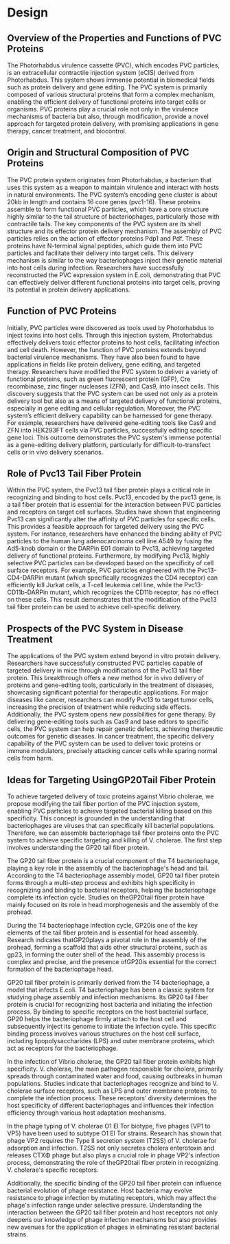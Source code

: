# Design
## Overview of the Properties and Functions of PVC Proteins
The Photorhabdus virulence cassette (PVC), which encodes PVC particles, is an extracellular contractile injection system (eCIS) derived from Photorhabdus. This system shows immense potential in biomedical fields such as protein delivery and gene editing. The PVC system is primarily composed of various structural proteins that form a complex mechanism, enabling the efficient delivery of functional proteins into target cells or organisms. PVC proteins play a crucial role not only in the virulence mechanisms of bacteria but also, through modification, provide a novel approach for targeted protein delivery, with promising applications in gene therapy, cancer treatment, and biocontrol.
 
## Origin and Structural Composition of PVC Proteins
The PVC protein system originates from Photorhabdus, a bacterium that uses this system as a weapon to maintain virulence and interact with hosts in natural environments. The PVC system’s encoding gene cluster is about 20kb in length and contains 16 core genes (pvc1-16). These proteins assemble to form functional PVC particles, which have a core structure highly similar to the tail structure of bacteriophages, particularly those with contractile tails. The key components of the PVC system are its shell structure and its effector protein delivery mechanism. The assembly of PVC particles relies on the action of effector proteins Pdp1 and Pdf. These proteins have N-terminal signal peptides, which guide them into PVC particles and facilitate their delivery into target cells. This delivery mechanism is similar to the way bacteriophages inject their genetic material into host cells during infection. Researchers have successfully reconstructed the PVC expression system in E.coli, demonstrating that PVC can effectively deliver different functional proteins into target cells, proving its potential in protein delivery applications.
 
## Function of PVC Proteins
Initially, PVC particles were discovered as tools used by Photorhabdus to inject toxins into host cells. Through this injection system, Photorhabdus effectively delivers toxic effector proteins to host cells, facilitating infection and cell death. However, the function of PVC proteins extends beyond bacterial virulence mechanisms. They have also been found to have applications in fields like protein delivery, gene editing, and targeted therapy. Researchers have modified the PVC system to deliver a variety of functional proteins, such as green fluorescent protein (GFP), Cre recombinase, zinc finger nucleases (ZFN), and Cas9, into insect cells. This discovery suggests that the PVC system can be used not only as a protein delivery tool but also as a means of targeted delivery of functional proteins, especially in gene editing and cellular regulation. Moreover, the PVC system’s efficient delivery capability can be harnessed for gene therapy. For example, researchers have delivered gene-editing tools like Cas9 and ZFN into HEK293FT cells via PVC particles, successfully editing specific gene loci. This outcome demonstrates the PVC system's immense potential as a gene-editing delivery platform, particularly for difficult-to-transfect cells or in vivo delivery scenarios.
 
## Role of Pvc13 Tail Fiber Protein
Within the PVC system, the Pvc13 tail fiber protein plays a critical role in recognizing and binding to host cells. Pvc13, encoded by the pvc13 gene, is a tail fiber protein that is essential for the interaction between PVC particles and receptors on target cell surfaces. Studies have shown that engineering Pvc13 can significantly alter the affinity of PVC particles for specific cells. This provides a feasible approach for targeted delivery using the PVC system. For instance, researchers have enhanced the binding ability of PVC particles to the human lung adenocarcinoma cell line A549 by fusing the Ad5-knob domain or the DARPin E01 domain to Pvc13, achieving targeted delivery of functional proteins. Furthermore, by modifying Pvc13, highly selective PVC particles can be developed based on the specificity of cell surface receptors. For example, PVC particles engineered with the Pvc13-CD4-DARPin mutant (which specifically recognizes the CD4 receptor) can efficiently kill Jurkat cells, a T-cell leukemia cell line, while the Pvc13-CD11b-DARPin mutant, which recognizes the CD11b receptor, has no effect on these cells. This result demonstrates that the modification of the Pvc13 tail fiber protein can be used to achieve cell-specific delivery.
 
## Prospects of the PVC System in Disease Treatment
The applications of the PVC system extend beyond in vitro protein delivery. Researchers have successfully constructed PVC particles capable of targeted delivery in mice through modifications of the Pvc13 tail fiber protein. This breakthrough offers a new method for in vivo delivery of proteins and gene-editing tools, particularly in the treatment of diseases, showcasing significant potential for therapeutic applications. For major diseases like cancer, researchers can modify Pvc13 to target tumor cells, increasing the precision of treatment while reducing side effects. Additionally, the PVC system opens new possibilities for gene therapy. By delivering gene-editing tools such as Cas9 and base editors to specific cells, the PVC system can help repair genetic defects, achieving therapeutic outcomes for genetic diseases. In cancer treatment, the specific delivery capability of the PVC system can be used to deliver toxic proteins or immune modulators, precisely attacking cancer cells while sparing normal cells from harm.
 
## Ideas for Targeting UsingGP20Tail Fiber Protein
To achieve targeted delivery of toxic proteins against Vibrio cholerae, we propose modifying the tail fiber portion of the PVC injection system, enabling PVC particles to achieve targeted bacterial killing based on this specificity. This concept is grounded in the understanding that bacteriophages are viruses that can specifically kill bacterial populations. Therefore, we can assemble bacteriophage tail fiber proteins onto the PVC system to achieve specific targeting and killing of V. cholerae. The first step involves understanding the GP20 tail fiber protein.

The GP20 tail fiber protein is a crucial component of the T4 bacteriophage, playing a key role in the assembly of the bacteriophage's head and tail. According to the T4 bacteriophage assembly model, GP20 tail fiber protein forms through a multi-step process and exhibits high specificity in recognizing and binding to bacterial receptors, helping the bacteriophage complete its infection cycle. Studies on theGP20tail fiber protein have mainly focused on its role in head morphogenesis and the assembly of the prohead.

During the T4 bacteriophage infection cycle, GP20is one of the key elements of the tail fiber protein and is essential for head assembly. Research indicates thatGP20plays a pivotal role in the assembly of the prohead, forming a scaffold that aids other structural proteins, such as gp23, in forming the outer shell of the head. This assembly process is complex and precise, and the presence ofGP20is essential for the correct formation of the bacteriophage head.

GP20 tail fiber protein is primarily derived from the T4 bacteriophage, a model that infects E.coli. T4 bacteriophage has been a classic system for studying phage assembly and infection mechanisms. Its GP20 tail fiber protein is crucial for recognizing host bacteria and initiating the infection process. By binding to specific receptors on the host bacterial surface, GP20 helps the bacteriophage firmly attach to the host cell and subsequently inject its genome to initiate the infection cycle. This specific binding process involves various structures on the host cell surface, including lipopolysaccharides (LPS) and outer membrane proteins, which act as receptors for the bacteriophage.

In the infection of Vibrio cholerae, the GP20 tail fiber protein exhibits high specificity. V. cholerae, the main pathogen responsible for cholera, primarily spreads through contaminated water and food, causing outbreaks in human populations. Studies indicate that bacteriophages recognize and bind to V. cholerae surface receptors, such as LPS and outer membrane proteins, to complete the infection process. These receptors’ diversity determines the host specificity of different bacteriophages and influences their infection efficiency through various host adaptation mechanisms.

In the phage typing of V. cholerae O1 El Tor biotype, five phages (VP1 to VP5) have been used to subtype O1 El Tor strains. Research has shown that phage VP2 requires the Type II secretion system (T2SS) of V. cholerae for adsorption and infection. T2SS not only secretes cholera enterotoxin and releases CTXΦ phage but also plays a crucial role in phage VP2's infection process, demonstrating the role of theGP20tail fiber protein in recognizing V. cholerae's specific receptors.

Additionally, the specific binding of the GP20 tail fiber protein can influence bacterial evolution of phage resistance. Host bacteria may evolve resistance to phage infection by mutating receptors, which may affect the phage's infection range under selective pressure. Understanding the interaction between the GP20 tail fiber protein and host receptors not only deepens our knowledge of phage infection mechanisms but also provides new avenues for the application of phages in eliminating resistant bacterial strains.

